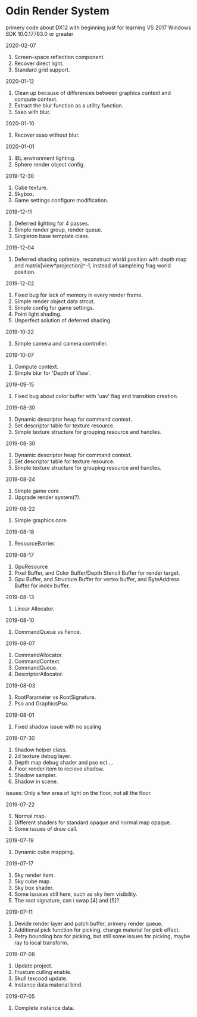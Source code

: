 # Odin Render System
primery code about DX12 with beginning
just for learning
VS 2017 Windows SDK 10.0.17763.0 or greater

2020-02-07
1. Screen-space reflection component.
2. Recover direct light.
3. Standard grid support.


2020-01-12
1. Clean up because of differences between graphics context and compute context.
2. Extract the blur function as a utility function.
3. Ssao with blur.

2020-01-10
1. Recover ssao without blur.

2020-01-01
1. IBL:environment lighting.
2. Sphere render object config.

2019-12-30
1. Cube texture.
2. Skybox.
3. Game settings configure modification.

2019-12-11
1. Deferred lighting for 4 passes.
2. Simple render group, render queue.
3. Singleton base template class.

2019-12-04
1. Deferred shading optimize, reconstruct world position with depth map and matrix[view*projection]^-1, instead of      sampleing frag world position.

2019-12-02
1. Fixed bug for lack of memory in every render frame.
2. Simple render object data strcut.
3. Simple config for game settings.
4. Point light shading.
5. Unperfect solution of deferred shading.

2019-10-22
1. Simple camera and camera controller.

2019-10-07
1. Compute context.
2. Simple blur for 'Depth of View'.

2019-09-15
1. Fixed bug about color buffer with 'uav' flag and transition creation.

2019-08-30
1. Dynamic descriptor heap for command context.
2. Set descriptor table for texture resource.
3. Simple texture structure for grouping resource and handles.

2019-08-30
1. Dynamic descriptor heap for command context.
2. Set descriptor table for texture resource.
3. Simple texture structure for grouping resource and handles.

2019-08-24
1. Simple game core .
2. Upgrade render system(?).

2019-08-22
1. Simple graphics core.

2019-08-18
1. ResourceBarrier.

2019-08-17
1. GpuResource  
2. Pixel Buffer, and Color Buffer/Depth Stencil Buffer for render target.
3. Gpu Buffer, and Structure Buffer for vertex buffer, and ByteAddress Buffer for index buffer.

2019-08-13
1. Linear Allocator.

2019-08-10
1. CommandQueue vs Fence.

2019-08-07
1. CommandAllocator.
2. CommandContext.
3. CommandQueue.
4. DescriptorAllocator.

2019-08-03
1. RootParameter vs RootSignature.
2. Pso and GraphicsPso.

2019-08-01
1. Fixed shadow issue with no scaling

2019-07-30
1. Shadow helper class.
2. 2d texture debug layer.
3. Depth map debug shader and pso ect..,.
4. Floor render item to recieve shadow.
5. Shadow sampler.
6. Shadow in scene.

issues:
Only a few area of light on the floor, not all the floor.


2019-07-22
1. Normal map.
2. Different shaders for standard opaque and normal map opaque.
3. Some issues of draw call.

2019-07-19
1. Dynamic cube mapping.

2019-07-17
1. Sky render item.
2. Sky cube map.
3. Sky box shader.
4. Some issuses still here, such as sky item visibility.
5. The root signature, can i swap [4] and [5]?.

2019-07-11
1. Devide render layer and patch buffer, primery render queue.
2. Additional pick function for picking, change material for pick effect.
3. Retry bounding box for picking, but still some issues for picking, maybe ray to local transform.

2019-07-08
1. Update project.
2. Frustum culling enable.
3. Skull texcood update.
4. Instance data material bind.

2019-07-05
1. Complete instance data.
